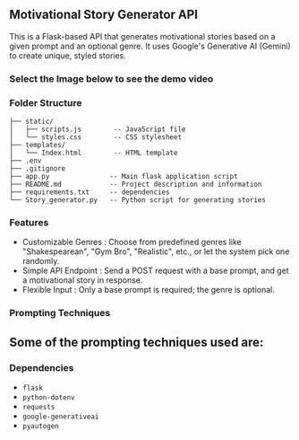 ## Motivational Story Generator API
This is a Flask-based API that generates motivational stories based on a given prompt and an optional genre. It uses Google's Generative AI (Gemini) to create unique, styled stories.

### Select the Image below to see the demo video


### Folder Structure
```
├── static/
│   ├── scripts.js        -- JavaScript file
│   └── styles.css        -- CSS stylesheet
├── templates/
│   └── Index.html        -- HTML template
├── .env                 
├── .gitignore           
├── app.py               -- Main flask application script 
├── README.md            -- Project description and information
├── requirements.txt     -- dependencies
└── Story_generator.py   -- Python script for generating stories
```

### Features
- Customizable Genres : Choose from predefined genres like "Shakespearean", "Gym Bro", "Realistic", etc., or let the system pick one randomly.
- Simple API Endpoint : Send a POST request with a base prompt, and get a motivational story in response.
- Flexible Input : Only a base prompt is required; the genre is optional.

### Prompting Techniques 
Some of the prompting techniques used are:
- 



### Dependencies
- `flask`
- `python-dotenv`
- `requests`
- `google-generativeai`
- `pyautogen`

